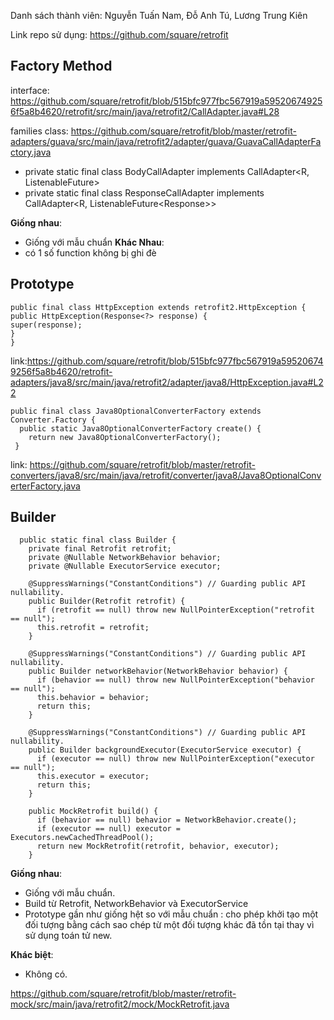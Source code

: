 Danh sách thành viên: Nguyễn Tuấn Nam, Đỗ Anh Tú, Lương Trung Kiên

Link repo sử dụng: https://github.com/square/retrofit

## Factory Method
interface: https://github.com/square/retrofit/blob/515bfc977fbc567919a595206749256f5a8b4620/retrofit/src/main/java/retrofit2/CallAdapter.java#L28


families class: https://github.com/square/retrofit/blob/master/retrofit-adapters/guava/src/main/java/retrofit2/adapter/guava/GuavaCallAdapterFactory.java
+ private static final class BodyCallAdapter<R> implements CallAdapter<R, ListenableFuture<R>>
+ private static final class ResponseCallAdapter<R>
  implements CallAdapter<R, ListenableFuture<Response<R>>>

**Giống nhau**:
- Giống với mẫu chuẩn
**Khác Nhau**:  
- có 1 số function không bị ghi đè



## Prototype
```
public final class HttpException extends retrofit2.HttpException {
public HttpException(Response<?> response) {
super(response);
}
}
```
link:https://github.com/square/retrofit/blob/515bfc977fbc567919a595206749256f5a8b4620/retrofit-adapters/java8/src/main/java/retrofit2/adapter/java8/HttpException.java#L22
```
public final class Java8OptionalConverterFactory extends Converter.Factory {
  public static Java8OptionalConverterFactory create() {
    return new Java8OptionalConverterFactory();
 }
```
link: https://github.com/square/retrofit/blob/master/retrofit-converters/java8/src/main/java/retrofit/converter/java8/Java8OptionalConverterFactory.java


## Builder 

```
  public static final class Builder {
    private final Retrofit retrofit;
    private @Nullable NetworkBehavior behavior;
    private @Nullable ExecutorService executor;

    @SuppressWarnings("ConstantConditions") // Guarding public API nullability.
    public Builder(Retrofit retrofit) {
      if (retrofit == null) throw new NullPointerException("retrofit == null");
      this.retrofit = retrofit;
    }

    @SuppressWarnings("ConstantConditions") // Guarding public API nullability.
    public Builder networkBehavior(NetworkBehavior behavior) {
      if (behavior == null) throw new NullPointerException("behavior == null");
      this.behavior = behavior;
      return this;
    }

    @SuppressWarnings("ConstantConditions") // Guarding public API nullability.
    public Builder backgroundExecutor(ExecutorService executor) {
      if (executor == null) throw new NullPointerException("executor == null");
      this.executor = executor;
      return this;
    }

    public MockRetrofit build() {
      if (behavior == null) behavior = NetworkBehavior.create();
      if (executor == null) executor = Executors.newCachedThreadPool();
      return new MockRetrofit(retrofit, behavior, executor);
    } 
```

**Giống nhau**: 
- Giống với mẫu chuẩn.
- Build từ Retrofit, NetworkBehavior và ExecutorService
- Prototype gần như giống hệt so với mẫu chuẩn : cho phép khởi tạo một đối tượng bằng cách sao chép từ một đối tượng khác đã tồn tại thay vì sử dụng toán tử new.

**Khác biệt**:
- Không có.

https://github.com/square/retrofit/blob/master/retrofit-mock/src/main/java/retrofit2/mock/MockRetrofit.java









